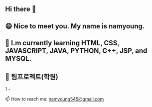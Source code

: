 ## Hi there 👋
## 😄 Nice to meet you. My name is namyoung.

## 🌱 I.m currently learning **HTML**, **CSS**, **JAVASCRIPT**, **JAVA**, **PYTHON**, **C++**, **JSP**, and **MYSQL**.

## 👯 팀프로젝트(학원)
1 - 

📫 How to reach me: namyoung545@gmail.com

<!--
**namyoung545/namyoung545** is a ✨ _special_ ✨ repository because its `README.md` (this file) appears on your GitHub profile.

Here are some ideas to get you started:

- 🔭 I’m currently working on ...
- 🌱 I’m currently learning ...
- 👯 I’m looking to collaborate on ...
- 🤔 I’m looking for help with ...
- 💬 Ask me about ...
- 📫 How to reach me: ...
- 😄 Pronouns: ...
- ⚡ Fun fact: ...
-->

